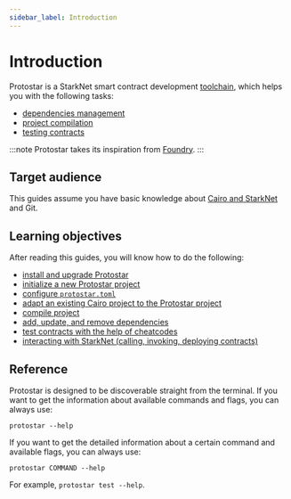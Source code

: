 ```yaml
---
sidebar_label: Introduction
---
```


# Introduction

Protostar is a StarkNet smart contract development [toolchain](https://en.wikipedia.org/wiki/Toolchain), which helps you with the following tasks:

- [dependencies management](06-dependencies-management.md)
- [project compilation](05-compiling.md)
- [testing contracts](07-testing/README.md)

:::note
Protostar takes its inspiration from [Foundry](https://github.com/foundry-rs/foundry).
:::

## Target audience

This guides assume you have basic knowledge about [Cairo and StarkNet](https://www.cairo-lang.org/docs/) and Git.

## Learning objectives

After reading this guides, you will know how to do the following:

- [install and upgrade Protostar](02-installation.md)
- [initialize a new Protostar project](03-project-initialization.md)
- [configure `protostar.toml`](03-project-initialization.md#protostartoml)
- [adapt an existing Cairo project to the Protostar project](03-project-initialization.md#adapting-an-existing-project-to-the-protostar-project)
- [compile project](05-compiling.md)
- [add, update, and remove dependencies](06-dependencies-management.md)
- [test contracts with the help of cheatcodes](07-testing/README.md)
- [interacting with StarkNet (calling, invoking, deploying contracts)](09-interacting-with-starknet/README.md)

## Reference
Protostar is designed to be discoverable straight from the terminal. If you want to get the information about available commands and flags, you can always use:
```
protostar --help
```
If you want to get the detailed information about a certain command and available flags, you can always use:
```
protostar COMMAND --help
```
For example, `protostar test --help`.

